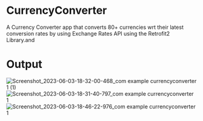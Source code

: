 # CurrencyConverter
A Currency Converter app that converts 80+ currencies wrt their latest conversion rates by using Exchange Rates API using the Retrofit2 Library.and 

# Output

![Screenshot_2023-06-03-18-32-00-468_com example currencyconverter 1  (1)](https://github.com/GaurSundar/CurrencyConverter/assets/97450336/5752d03f-5428-4dc4-8b7c-ac650a459833)
![Screenshot_2023-06-03-18-31-40-797_com example currencyconverter 1](https://github.com/GaurSundar/CurrencyConverter/assets/97450336/79b83422-7edc-4a26-aefb-d3e5dde77c04)
![Screenshot_2023-06-03-18-46-22-976_com example currencyconverter 1](https://github.com/GaurSundar/CurrencyConverter/assets/97450336/47047b95-4e68-4474-9d12-5269a1495253)
